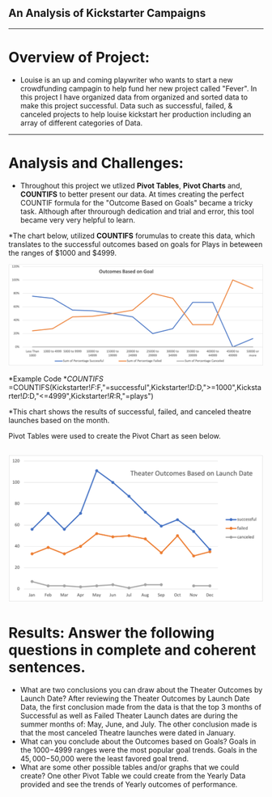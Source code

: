 ## An Analysis of Kickstarter Campaigns
---
# Overview of Project: 
* Louise is an up and coming playwriter who wants to start a new crowdfunding campagin to help fund her new project called "Fever". In this project I have organized data from organized and sorted data to make this project successful. Data such as successful, failed, & canceled projects to help louise kickstart her production including an array of different categories of Data. 
---
# Analysis and Challenges: 
* Throughout this project we utlized **Pivot Tables**, **Pivot Charts** and, **COUNTIFS** to better present our data. At times creating the perfect COUNTIF formula for the "Outcome Based on Goals" became a tricky task. Although after throurough dedication and trial and error, this tool became very very helpful to learn. 


*The chart below, utilized **COUNTIFS** forumulas to create this data, which translates to the successful outcomes based on goals for Plays in beteween the ranges of $1000 and $4999. 

![Outcomes vs Goals](https://github.com/ABorden23/Kickstarter-Analysis-Data-Analytics-Project/blob/main/Resources/Outcomes_vs_Goals.png)

*Example Code **COUNTIFS* =COUNTIFS(Kickstarter!$F:$F,"=successful",Kickstarter!$D:$D,">=1000",Kickstarter!$D:$D,"<=4999",Kickstarter!$R:$R,"=plays")


*This chart shows the results of successful, failed, and canceled theatre launches based on the month. 

Pivot Tables were used to create the Pivot Chart as seen below. 

![Theater Outcomes Based on Launch Date](https://github.com/ABorden23/Kickstarter-Analysis-Data-Analytics-Project/blob/main/Resources/Theater_Outcomes_vs_Launch.png)
---
# Results: Answer the following questions in complete and coherent sentences.
* What are two conclusions you can draw about the Theater Outcomes by Launch Date? After reviewing the Theater Outcomes by Launch Date Data, the first conclusion made from the data is that the top 3 months of Successful as well as Failed Theater Launch dates are during the summer months of: May, June, and July.  The other conclusion made is that the most canceled Theatre launches were dated in January. 
* What can you conclude about the Outcomes based on Goals? Goals in the $1000-$4999 ranges were the most popular goal trends. Goals in the $45,000-$50,000 were the least favored goal trend. 
* What are some other possible tables and/or graphs that we could create? One other Pivot Table we could create from the Yearly Data provided and see the trends of Yearly outcomes of performance. 
